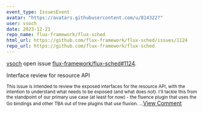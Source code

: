 ```yaml
---
event_type: IssuesEvent
avatar: "https://avatars.githubusercontent.com/u/814322?"
user: vsoch
date: 2023-12-21
repo_name: flux-framework/flux-sched
html_url: https://github.com/flux-framework/flux-sched/issues/1124
repo_url: https://github.com/flux-framework/flux-sched
---
```


<a href='https://github.com/vsoch' target='_blank'>vsoch</a> open issue <a href='https://github.com/flux-framework/flux-sched/issues/1124' target='_blank'>flux-framework/flux-sched#1124</a>.

<p>Interface review for resource API</p><small>This issue is intended to review the exposed interfaces for the resource API, with the intention to understand what needs to be exposed (and what does not). I'll tackle this from the standpoint of our primary use case (at least for now) - the fluence plugin that uses the Go bindings and other TBA out of tree plugins that use fluxion. ...</small><a href='https://github.com/flux-framework/flux-sched/issues/1124' target='_blank'>View Comment</a>